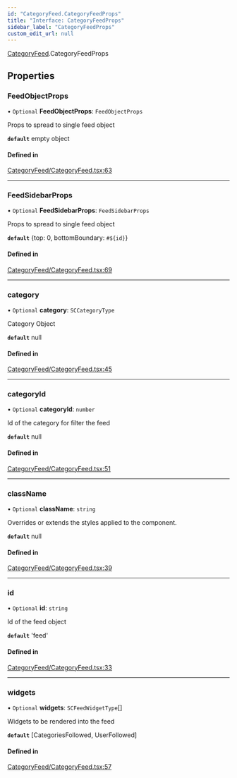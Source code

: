 ```yaml
---
id: "CategoryFeed.CategoryFeedProps"
title: "Interface: CategoryFeedProps"
sidebar_label: "CategoryFeedProps"
custom_edit_url: null
---
```


[CategoryFeed](../modules/CategoryFeed).CategoryFeedProps

## Properties

### FeedObjectProps

• `Optional` **FeedObjectProps**: `FeedObjectProps`

Props to spread to single feed object

**`default`** empty object

#### Defined in

[CategoryFeed/CategoryFeed.tsx:63](https://github.com/selfcommunity/community-ui/blob/7897031/packages/sc-templates/src/components/CategoryFeed/CategoryFeed.tsx#L63)

___

### FeedSidebarProps

• `Optional` **FeedSidebarProps**: `FeedSidebarProps`

Props to spread to single feed object

**`default`** {top: 0, bottomBoundary: `#${id}`}

#### Defined in

[CategoryFeed/CategoryFeed.tsx:69](https://github.com/selfcommunity/community-ui/blob/7897031/packages/sc-templates/src/components/CategoryFeed/CategoryFeed.tsx#L69)

___

### category

• `Optional` **category**: `SCCategoryType`

Category Object

**`default`** null

#### Defined in

[CategoryFeed/CategoryFeed.tsx:45](https://github.com/selfcommunity/community-ui/blob/7897031/packages/sc-templates/src/components/CategoryFeed/CategoryFeed.tsx#L45)

___

### categoryId

• `Optional` **categoryId**: `number`

Id of the category for filter the feed

**`default`** null

#### Defined in

[CategoryFeed/CategoryFeed.tsx:51](https://github.com/selfcommunity/community-ui/blob/7897031/packages/sc-templates/src/components/CategoryFeed/CategoryFeed.tsx#L51)

___

### className

• `Optional` **className**: `string`

Overrides or extends the styles applied to the component.

**`default`** null

#### Defined in

[CategoryFeed/CategoryFeed.tsx:39](https://github.com/selfcommunity/community-ui/blob/7897031/packages/sc-templates/src/components/CategoryFeed/CategoryFeed.tsx#L39)

___

### id

• `Optional` **id**: `string`

Id of the feed object

**`default`** 'feed'

#### Defined in

[CategoryFeed/CategoryFeed.tsx:33](https://github.com/selfcommunity/community-ui/blob/7897031/packages/sc-templates/src/components/CategoryFeed/CategoryFeed.tsx#L33)

___

### widgets

• `Optional` **widgets**: `SCFeedWidgetType`[]

Widgets to be rendered into the feed

**`default`** [CategoriesFollowed, UserFollowed]

#### Defined in

[CategoryFeed/CategoryFeed.tsx:57](https://github.com/selfcommunity/community-ui/blob/7897031/packages/sc-templates/src/components/CategoryFeed/CategoryFeed.tsx#L57)
